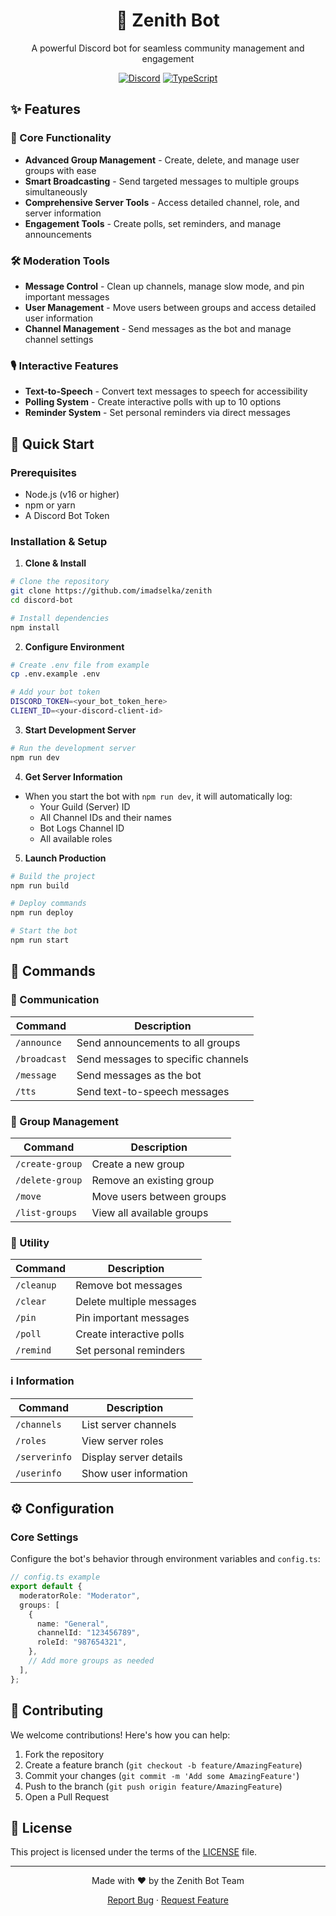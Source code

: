 <div align="center">

# 🌟 Zenith Bot

A powerful Discord bot for seamless community management and engagement

[![Discord](https://img.shields.io/badge/Discord-7289DA?style=for-the-badge&logo=discord&logoColor=white)](https://discord.com)
[![TypeScript](https://img.shields.io/badge/TypeScript-007ACC?style=for-the-badge&logo=typescript&logoColor=white)](https://www.typescriptlang.org/)

</div>

## ✨ Features

### 🎯 Core Functionality

- **Advanced Group Management** - Create, delete, and manage user groups with ease
- **Smart Broadcasting** - Send targeted messages to multiple groups simultaneously
- **Comprehensive Server Tools** - Access detailed channel, role, and server information
- **Engagement Tools** - Create polls, set reminders, and manage announcements

### 🛠️ Moderation Tools

- **Message Control** - Clean up channels, manage slow mode, and pin important messages
- **User Management** - Move users between groups and access detailed user information
- **Channel Management** - Send messages as the bot and manage channel settings

### 🎙️ Interactive Features

- **Text-to-Speech** - Convert text messages to speech for accessibility
- **Polling System** - Create interactive polls with up to 10 options
- **Reminder System** - Set personal reminders via direct messages

## 🚀 Quick Start

### Prerequisites

- Node.js (v16 or higher)
- npm or yarn
- A Discord Bot Token

### Installation & Setup

1. **Clone & Install**

```bash
# Clone the repository
git clone https://github.com/imadselka/zenith
cd discord-bot

# Install dependencies
npm install
```

2. **Configure Environment**

```bash
# Create .env file from example
cp .env.example .env

# Add your bot token
DISCORD_TOKEN=<your_bot_token_here>
CLIENT_ID=<your-discord-client-id>

```

3. **Start Development Server**

```bash
# Run the development server
npm run dev
```

4. **Get Server Information**

- When you start the bot with `npm run dev`, it will automatically log:
  - Your Guild (Server) ID
  - All Channel IDs and their names
  - Bot Logs Channel ID
  - All available roles

5. **Launch Production**

```bash
# Build the project
npm run build

# Deploy commands
npm run deploy

# Start the bot
npm run start
```

## 💫 Commands

### 📢 Communication

| Command      | Description                        |
| ------------ | ---------------------------------- |
| `/announce`  | Send announcements to all groups   |
| `/broadcast` | Send messages to specific channels |
| `/message`   | Send messages as the bot           |
| `/tts`       | Send text-to-speech messages       |

### 👥 Group Management

| Command         | Description               |
| --------------- | ------------------------- |
| `/create-group` | Create a new group        |
| `/delete-group` | Remove an existing group  |
| `/move`         | Move users between groups |
| `/list-groups`  | View all available groups |

### 🔧 Utility

| Command    | Description              |
| ---------- | ------------------------ |
| `/cleanup` | Remove bot messages      |
| `/clear`   | Delete multiple messages |
| `/pin`     | Pin important messages   |
| `/poll`    | Create interactive polls |
| `/remind`  | Set personal reminders   |

### ℹ️ Information

| Command       | Description            |
| ------------- | ---------------------- |
| `/channels`   | List server channels   |
| `/roles`      | View server roles      |
| `/serverinfo` | Display server details |
| `/userinfo`   | Show user information  |

## ⚙️ Configuration

### Core Settings

Configure the bot's behavior through environment variables and `config.ts`:

```typescript
// config.ts example
export default {
  moderatorRole: "Moderator",
  groups: [
    {
      name: "General",
      channelId: "123456789",
      roleId: "987654321",
    },
    // Add more groups as needed
  ],
};
```

## 🤝 Contributing

We welcome contributions! Here's how you can help:

1. Fork the repository
2. Create a feature branch (`git checkout -b feature/AmazingFeature`)
3. Commit your changes (`git commit -m 'Add some AmazingFeature'`)
4. Push to the branch (`git push origin feature/AmazingFeature`)
5. Open a Pull Request

## 📝 License

This project is licensed under the terms of the [LICENSE](LICENSE) file.

---

<div align="center">

Made with ❤️ by the Zenith Bot Team

[Report Bug](https://github.com/imadselka/zenith/issues) · [Request Feature](https://github.com/imadselka/zenith-/issues)

</div>
